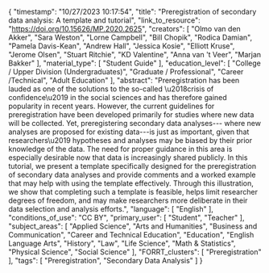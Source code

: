 {
    "timestamp": "10/27/2023 10:17:54",
    "title": "Preregistration of secondary data analysis: A template and tutorial",
    "link_to_resource": "https://doi.org/10.15626/MP.2020.2625",
    "creators": [
        "Olmo van den Akker",
        "Sara Weston",
        "Lorne Campbell",
        "Bill Chopik",
        "Rodica Damian",
        "Pamela Davis-Kean",
        "Andrew Hall",
        "Jessica Kosie",
        "Elliott Kruse",
        "Jerome Olsen",
        "Stuart Ritchie",
        "KD Valentine",
        "Anna van 't Veer",
        "Marjan Bakker"
    ],
    "material_type": [
        "Student Guide"
    ],
    "education_level": [
        "College / Upper Division (Undergraduates)",
        "Graduate / Professional",
        "Career /Technical",
        "Adult Education"
    ],
    "abstract": "Preregistration has been lauded as one of the solutions to the so-called \u2018crisis of confidence\u2019 in the social sciences and has therefore gained popularity in recent years. However, the current guidelines for preregistration have been developed primarily for studies where new data will be collected. Yet, preregistering secondary data analyses--- where new analyses are proposed for existing data---is just as important, given that researchers\u2019 hypotheses and analyses may be biased by their prior knowledge of the data. The need for proper guidance in this area is especially desirable now that data is increasingly shared publicly. In this tutorial, we present a template specifically designed for the preregistration of secondary data analyses and provide comments and a worked example that may help with using the template effectively. Through this illustration, we show that completing such a template is feasible, helps limit researcher degrees of freedom, and may make researchers more deliberate in their data selection and analysis efforts.",
    "language": [
        "English"
    ],
    "conditions_of_use": "CC BY",
    "primary_user": [
        "Student",
        "Teacher"
    ],
    "subject_areas": [
        "Applied Science",
        "Arts and Humanities",
        "Business and Communication",
        "Career and Technical Education",
        "Education",
        "English Language Arts",
        "History",
        "Law",
        "Life Science",
        "Math & Statistics",
        "Physical Science",
        "Social Science"
    ],
    "FORRT_clusters": [
        "Preregistration"
    ],
    "tags": [
        "Preregistration",
        "Secondary Data Analysis"
    ]
}